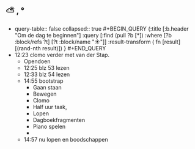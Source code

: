 ## ⛅ , °
- query-table:: false
  collapsed:: true
  #+BEGIN_QUERY 
  {:title [:b.header "Om de dag te beginnen"]
   :query [:find (pull ?b [*])
     :where 
       [?b :block/refs ?t]
       [?t :block/name "☀️"]]
   :result-transform ( fn [result] [(rand-nth result)])
  }
  #+END_QUERY
- 12:23 clomo verder met van der Stap.
	- Opendoen
	- 12:25 blz 53 lezen
	- 12:33 blz 54 lezen
	- 14:55 bootstrap
		- Gaan staan
		- Bewegen
		- Clomo
		- Half uur taak,
		- Lopen
		- Dagboekfragmenten
		- Piano spelen
		-
	- 14:57 nu lopen en boodschappen